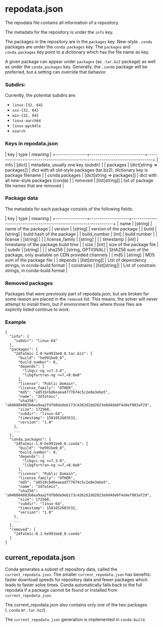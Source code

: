 # repodata.json

The repodata file contains all information of a repository.

The metadata for the repository is under the `info` key.

The packages in the repository are in the `packages` key. New-style `.conda` packages are under the `conda.packages` key.
The `packages` and `conda.packages` key point to a dictionary which has the file name as key.

A given package can appear under `packages` (as `.tar.bz2` package) as well as under the `conda.packages` key. Generally, the `.conda` package will be preferred, but a setting can override that behavior.

### Subdirs:

Currently, the potential subdirs are:

- `linux-{32, 64}`
- `osx-{32, 64}`
- `win-{32, 64}`
- `linux-aarch64`
- `linux-ppc64le`
- `noarch`


### Keys in repodata.json

|      key       |            type            |                                    meaning                                     |
+----------------+----------------------------+--------------------------------------------------------------------------------+
| info           | [dict]                     | metadata, usually one key (subdir)                                             |
| packages       | [dict[string => packages]] | dict with all old-style packages (tar.bz2), dictionary key is package filename |
| conda.packages | [dict[string => packages]] | dict with all new-style packages (conda)                                       |
| removed        | [list[string]]             | list of package file names that are removed                                    |


### Package data

The metadata for each package consists of the following fields:

|      key       |        type        |                              meaning                               |
+----------------+--------------------+--------------------------------------------------------------------+
| name           | [string]           | name of the package                                                |
| version        | [string]           | version of the package                                             |
| build          | [string]           | build hash of the package                                          |
| build_number   | [int]              | build number                                                       |
| license        | [string]           |                                                                    |
| license_family | [string]           |                                                                    |
| timestamp      | [int]              | timestamp of the package _build time_                              |
| size           | [int]              | size of the package file                                           |
| subdir         | [string]           |                                                                    |
| sha256         | [string, OPTIONAL] | SHA256 sum of the package, only available on CDN provided channels |
| md5            | [string]           | MD5 sum of the package file                                        |
| depends        | [list[string]]     | List of dependency strings, in ocnda-build format                  |
| constrains     | [list[string]]     | List of constrain strings, in conda-build format                   |

### Removed packages

Packages that were previously part of repodata.json, but are broken for some reason are placed in the `removed` list. This means, the solver will never attempt to install them, but if environment files where those files are explictly listed continue to work.

### Example

```
{
  "info": {
    "subdir": "linux-64"
  },
  "packages": {
    "2dfatmic-1.0-he991be0_0.tar.bz2": {
      "build": "he991be0_0",
      "build_number": 0,
      "depends": [
        "libgcc-ng >=7.3.0",
        "libgfortran-ng >=7,<8.0a0"
      ],
      "license": "Public Domain",
      "license_family": "OTHER",
      "md5": "a8519cbd6eaead777674c5c2e0e3ebe5",
      "name": "2dfatmic",
      "sha256": "a946804083b6ea9aa2fdf60da9eb173c4262d2dd2823e9d4de0f4a9ef903af29",
      "size": 172560,
      "subdir": "linux-64",
      "timestamp": 1581652603532,
      "version": "1.0"
    },
    ...
  },
  "conda.packages": {
    "2dfatmic-1.0-he991be0_0.conda": {
      "build": "he991be0_0",
      "build_number": 0,
      "depends": [
        "libgcc-ng >=7.3.0",
        "libgfortran-ng >=7,<8.0a0"
      ],
      "license": "Public Domain",
      "license_family": "OTHER",
      "md5": "a8519cbd6eaead777674c5c2e0e3ebe5",
      "name": "2dfatmic",
      "sha256": "a946804083b6ea9aa2fdf60da9eb173c4262d2dd2823e9d4de0f4a9ef903af29",
      "size": 172560,
      "subdir": "linux-64",
      "timestamp": 1581652603532,
      "version": "1.0"
    },
    ...
  },
  "removed": [
  	"2dfatmic-0.1-he991be0_0.conda"
  ]
}
```

## current_repodata.json

Conda generates a subset of repository data, called the `current_repodata.json`. The smaller `current_repodata.json` has benefits: faster download speeds for repository data and fewer packages which leads to faster solve times. Conda automatically falls back to the full repodata if a package cannot be found or installed from `current_repodata.json`.

The current_repodata.json also contains only one of the two packages (`.conda` or `.tar.bz2`).

The `current_repodata.json` generation is implemented in `conda-build`.